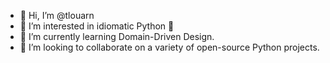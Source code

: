 - 👋 Hi, I’m @tlouarn
- 👀 I’m interested in idiomatic Python 🐍
- 🌱 I’m currently learning Domain-Driven Design.
- 💞️ I’m looking to collaborate on a variety of open-source Python projects.
